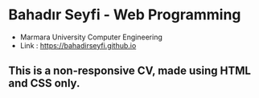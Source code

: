 # Bahadır Seyfi - Web Programming 

- Marmara University Computer Engineering
- Link : https://bahadirseyfi.github.io

## This is a non-responsive CV, made using HTML and CSS only.


